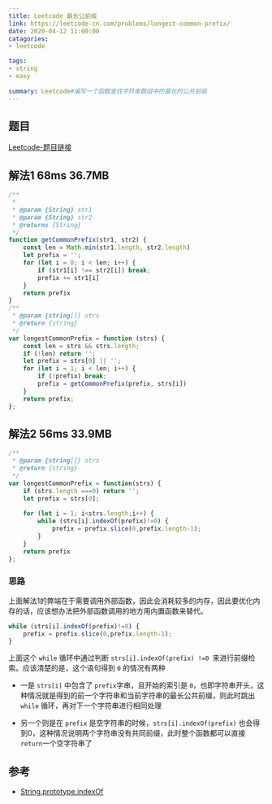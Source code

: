 ```yaml
---
title: Leetcode 最长公前缀
link: https://leetcode-cn.com/problems/longest-common-prefix/
date: 2020-04-12 11:00:00
catagories: 
- leetcode

tags: 
- string
- easy
  
summary: Leetcode#编写一个函数查找字符串数组中的最长的公共前缀
---
```


## 题目

[Leetcode-题目链接](https://leetcode-cn.com/problems/longest-common-prefix/)

## 解法1 68ms 36.7MB

```js
/**
 * 
 * @param {String} str1 
 * @param {String} str2 
 * @returns {String}
 */
function getCommonPrefix(str1, str2) {
    const len = Math.min(str1.length, str2.length)
    let prefix = '';
    for (let i = 0; i < len; i++) {
        if (str1[i] !== str2[i]) break;
        prefix += str1[i]
    }
    return prefix
}
/**
 * @param {string[]} strs
 * @return {string}
 */
var longestCommonPrefix = function (strs) {
    const len = strs && strs.length;
    if (!len) return '';
    let prefix = strs[0] || '';
    for (let i = 1; i < len; i++) {
        if (!prefix) break;
        prefix = getCommonPrefix(prefix, strs[i])
    }
    return prefix;
};

```

## 解法2 56ms 33.9MB

```js
/**
 * @param {string[]} strs
 * @return {string}
 */
var longestCommonPrefix = function(strs) {
    if (strs.length ===0) return '';
    let prefix = strs[0];
    
    for (let i = 1; i<strs.length;i++) {
        while (strs[i].indexOf(prefix)!=0) {
            prefix = prefix.slice(0,prefix.length-1);
        }
    }
    return prefix
};
```

### 思路

上面解法1的弊端在于需要调用外部函数，因此会消耗较多的内存，因此要优化内存的话，应该想办法把外部函数调用的地方用内置函数来替代。

```js
while (strs[i].indexOf(prefix)!=0) {
    prefix = prefix.slice(0,prefix.length-1);
}
```
上面这个 `while` 循环中通过判断 `strs[i].indexOf(prefix) !=0 `来进行前缀检索。应该清楚的是，这个语句得到 `0` 的情况有两种

- 一是 `strs[i]` 中包含了 `prefix`字串，且开始的索引是 `0`，也即字符串开头，这种情况就是得到的前一个字符串和当前字符串的最长公共前缀，则此时跳出 `while` 循环，再对下一个字符串进行相同处理


- 另一个则是在 `prefix` 是空字符串的时候，`strs[i].indexOf(prefix)` 也会得到0，这种情况说明两个字符串没有共同前缀，此时整个函数都可以直接 `return`一个空字符串了


## 参考

- [String.prototype.indexOf](https://developer.mozilla.org/en-US/docs/Web/JavaScript/Reference/Global_Objects/String/indexOf)